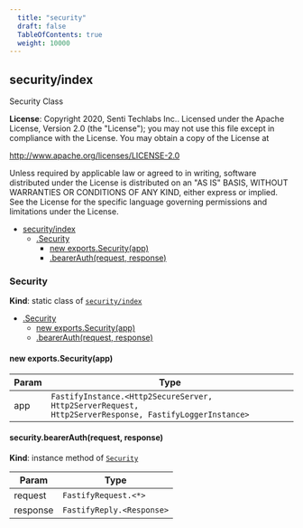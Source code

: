 ```yaml
---
  title: "security"
  draft: false
  TableOfContents: true
  weight: 10000
---
```

<a name="module_security/index"></a>

## security/index
Security Class

**License**: Copyright 2020, Senti Techlabs Inc..
Licensed under the Apache License, Version 2.0 (the &quot;License&quot;);
you may not use this file except in compliance with the License.
You may obtain a copy of the License at

   http://www.apache.org/licenses/LICENSE-2.0

Unless required by applicable law or agreed to in writing, software
distributed under the License is distributed on an &quot;AS IS&quot; BASIS,
WITHOUT WARRANTIES OR CONDITIONS OF ANY KIND, either express or implied.
See the License for the specific language governing permissions and
limitations under the License.  

* [security/index](#module_security/index)
    * [.Security](#module_security/index.Security)
        * [new exports.Security(app)](#new_module_security/index.Security_new)
        * [.bearerAuth(request, response)](#module_security/index.Security+bearerAuth)

<a name="module_security/index.Security"></a>

### Security
**Kind**: static class of [<code>security/index</code>](#module_security/index)  

* [.Security](#module_security/index.Security)
    * [new exports.Security(app)](#new_module_security/index.Security_new)
    * [.bearerAuth(request, response)](#module_security/index.Security+bearerAuth)

<a name="new_module_security/index.Security_new"></a>

#### new exports.Security(app)

| Param | Type |
| --- | --- |
| app | <code>FastifyInstance.&lt;Http2SecureServer, Http2ServerRequest, Http2ServerResponse, FastifyLoggerInstance&gt;</code> | 

<a name="module_security/index.Security+bearerAuth"></a>

#### security.bearerAuth(request, response)
**Kind**: instance method of [<code>Security</code>](#module_security/index.Security)  

| Param | Type |
| --- | --- |
| request | <code>FastifyRequest.&lt;\*&gt;</code> | 
| response | <code>FastifyReply.&lt;Response&gt;</code> | 

